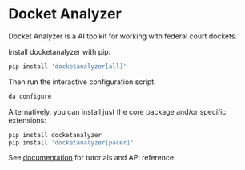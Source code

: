 # Docket Analyzer

Docket Analyzer is a AI toolkit for working with federal court dockets.

Install docketanalyzer with pip:

```bash
pip install 'docketanalyzer[all]'
```

Then run the interactive configuration script:

```bash
da configure
```

Alternatively, you can install just the core package and/or specific extensions:

```bash
pip install docketanalyzer
pip install 'docketanalyzer[pacer]'
```

See [documentation](https://docs.docketanalyzer.com)
for tutorials and API reference.
